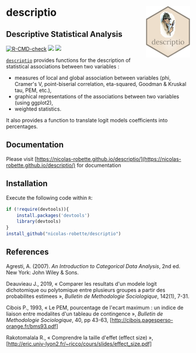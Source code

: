 # **descriptio** <img src="man/figures/descriptio.png" height=140px width=120px alt="" align="right" />

## Descriptive Statistical Analysis

<!-- badges: start -->
[![R-CMD-check](https://github.com/nicolas-robette/descriptio/actions/workflows/R-CMD-check.yaml/badge.svg)](https://github.com/nicolas-robette/descriptio/actions/workflows/R-CMD-check.yaml)
  [![](https://www.r-pkg.org/badges/version/descriptio?color=blue)](https://cran.r-project.org/package=descriptio)
  [![](http://cranlogs.r-pkg.org/badges/last-month/descriptio?color=orange)](https://cran.r-project.org/package=descriptio)
<!-- badges: end -->

[`descriptio`](https://nicolas-robette.github.io/descriptio/) provides functions for the description of statistical associations between two variables :

* measures of local and global association between variables (phi, Cramer's V, point-biserial correlation, eta-squared, Goodman & Kruskal tau, PEM, etc.),
* graphical representations of the associations between two variables (using ggplot2),
* weighted statistics.

It also provides a function to translate logit models coefficients into percentages.

## Documentation

Please visit [https://nicolas-robette.github.io/descriptio/](https://nicolas-robette.github.io/descriptio/) for documentation

## Installation

Execute the following code within `R`:

``` r
if (!require(devtools)){
    install.packages('devtools')
    library(devtools)
}
install_github("nicolas-robette/descriptio")
```

## References

Agresti, A. (2007). *An Introduction to Categorical Data Analysis*, 2nd ed. New York: John Wiley & Sons.

Deauvieau J., 2019, « Comparer les resultats d'un modele logit dichotomique ou polytomique entre plusieurs groupes a partir des probabilites estimees »,  *Bulletin de Methodologie Sociologique*, 142(1), 7-31.

Cibois P., 1993, « Le PEM, pourcentage de l'ecart maximum : un indice de liaison entre modalites d'un tableau de contingence », *Bulletin de Methodologie Sociologique*, 40, pp 43-63, [http://cibois.pagesperso-orange.fr/bms93.pdf]

Rakotomalala R., « Comprendre la taille d'effet (effect size) », [http://eric.univ-lyon2.fr/~ricco/cours/slides/effect_size.pdf]
